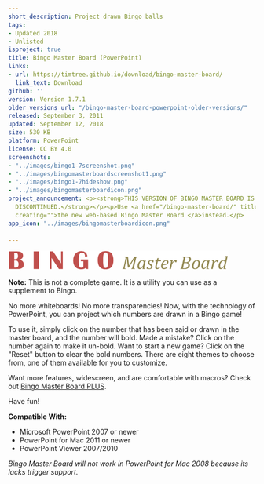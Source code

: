```yaml
---
short_description: Project drawn Bingo balls
tags:
- Updated 2018
- Unlisted
isproject: true
title: Bingo Master Board (PowerPoint)
links:
- url: https://timtree.github.io/download/bingo-master-board/
  link_text: Download
github: ''
version: Version 1.7.1
older_versions_url: "/bingo-master-board-powerpoint-older-versions/"
released: September 3, 2011
updated: September 12, 2018
size: 530 KB
platform: PowerPoint
license: CC BY 4.0
screenshots:
- "../images/bingo1-7screenshot.png"
- "../images/bingomasterboardscreenshot1.png"
- "../images/bingo1-7hideshow.png"
- "../images/bingomasterboardicon.png"
project_announcement: <p><strong>THIS VERSION OF BINGO MASTER BOARD IS OFFICIALLY
  DISCONTINUED.</strong></p><p>Use <a href="/bingo-master-board/" title="" editing=""
  creating="">the new web-based Bingo Master Board </a>instead.</p>
app_icon: "../images/bingomasterboardicon.png"

---
```

![](../images/bingomasterboardlogo.png)

**Note:** This is not a complete game. It is a utility you can use as a supplement to Bingo.

No more whiteboards! No more transparencies! Now, with the technology of PowerPoint, you can project which numbers are drawn in a Bingo game!

To use it, simply click on the number that has been said or drawn in the master board, and the number will bold. Made a mistake? Click on the number again to make it un-bold. Want to start a new game? Click on the "Reset" button to clear the bold numbers. There are eight themes to choose from, one of them available for you to customize.

Want more features, widescreen, and are comfortable with macros? Check out [Bingo Master Board PLUS](/bingo-master-board-plus).

Have fun!

**Compatible With:**

* Microsoft PowerPoint 2007 or newer
* PowerPoint for Mac 2011 or newer
* PowerPoint Viewer 2007/2010

_Bingo Master Board will not work in PowerPoint for Mac 2008 because its lacks trigger support._